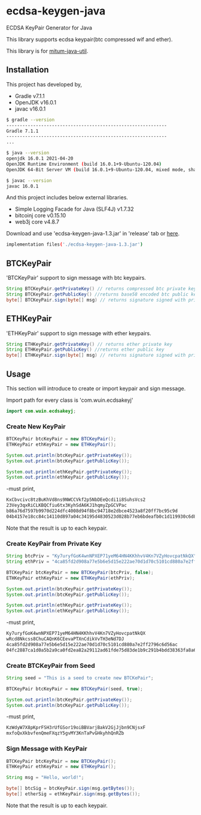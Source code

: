 # ecdsa-keygen-java
ECDSA KeyPair Generator for Java

This library supports ecdsa keypair(btc compressed wif and ether).

This library is for [mitum-java-util](https://github.com/ProtoconNet/mitum-java-util).

## Installation

This project has developed by,

* Gradle v7.1.1
* OpenJDK v16.0.1
* javac v16.0.1

```sh
$ gradle --version
------------------------------------------------------------
Gradle 7.1.1
------------------------------------------------------------
...

$ java --version
openjdk 16.0.1 2021-04-20
OpenJDK Runtime Environment (build 16.0.1+9-Ubuntu-120.04)
OpenJDK 64-Bit Server VM (build 16.0.1+9-Ubuntu-120.04, mixed mode, sharing)

$ javac --version
javac 16.0.1
```

And this project includes below external libraries.

* Simple Logging Facade for Java (SLF4J) v1.7.32
* bitcoinj core v0.15.10
* web3j core v4.8.7

Download and use 'ecdsa-keygen-java-1.3.jar' in 'release' tab or [here](release/).

```sh
implementation files('./ecdsa-keygen-java-1.3.jar')
```

## BTCKeyPair

'BTCKeyPair' support to sign message with btc keypairs.

```java
String BTCKeyPair.getPrivateKey() // returns compressed btc private key
String BTCKeyPair.getPublicKey() //returns base58 encoded btc public key
byte[] BTCKeyPair.sign(byte[] msg) // returns signature signed with private key
```

## ETHKeyPair

'ETHKeyPair' support to sign message with ether keypairs.

```java
String ETHKeyPair.getPrivateKey() // returns ether private key
String ETHKeyPair.getPublicKey() //returns ether public key
byte[] ETHKeyPair.sign(byte[] msg) // returns signature signed with private key
```

## Usage

This section will introduce to create or import keypair and sign message.

Import path for every class is 'com.wuin.ecdsakeyj'

```java
import com.wuin.ecdsakeyj;
```

### Create New KeyPair

```java
BTCKeyPair btcKeyPair = new BTCKeyPair();
ETHKeyPair ethKeyPair = new ETHKeyPair();

System.out.println(btcKeyPair.getPrivateKey());
System.out.println(btcKeyPair.getPublicKey());

System.out.println(ethKeyPair.getPrivateKey());
System.out.println(ethKeyPair.getPublicKey());
```

-must print,

```sh
KxCbvcivc8tzBuKhVd8ns9NWCCVkf2p5NbDEeQcdi1i8SuhsVcs2
23Vey3qxRiCLKBQCfiu6tx3KyhSdA6KJ1hqmyZpGCVPac
b86a76d7597b9970d224dfc4008d94f8bc94718e2dbce4523a8f20ff7bc95c9d
04b4157e18cc84c14110d897a04c34195d4830523d028b77eb6bdeafb0c1d119930c6d884530234e9f21e8ebf01f1fb5d1f5ec958f4795b024819a51fbf5700c
```

Note that the result is up to each keypair.

### Create KeyPair from Private Key

```java
String btcPriv = "Ky7uryfGoK4wnNPXEP71yeM64HN4KKhhvV4Kn7VZyHovcpatNkQX";
String ethPriv = "4ca85fd2d908a77e5b6e5d15e222ae70d1d70c5101cd880a7e2ff2796c6d56ac";

BTCKeyPair btcKeyPair = new BTCKeyPair(btcPriv, false);
ETHKeyPair ethKeyPair = new ETHKeyPair(ethPriv);

System.out.println(btcKeyPair.getPrivateKey());
System.out.println(btcKeyPair.getPublicKey());

System.out.println(ethKeyPair.getPrivateKey());
System.out.println(ethKeyPair.getPublicKey());
```

-must print,

```sh
Ky7uryfGoK4wnNPXEP71yeM64HN4KKhhvV4Kn7VZyHovcpatNkQX
wRcd8Nkcss8ChuCAQnK6CEevaPTXnCdikVvTH3eNd7DJ
4ca85fd2d908a77e5b6e5d15e222ae70d1d70c5101cd880a7e2ff2796c6d56ac
04fc2887ca1d0a5b2a9ca0fd2ea82a29112ad61fde75d83de1b9c291b4bdd38363fa8a6950161dabec102c780d4d9d76c7a24d52f7979f5524d47d906727ed2c41
```

### Create BTCKeyPair from Seed

```java
String seed = "This is a seed to create new BTCKePair";

BTCKeyPair btcKeyPair = new BTCKeyPair(seed, true);

System.out.println(btcKeyPair.getPrivateKey());
System.out.println(btcKeyPair.getPublicKey());
```

-must print,

```sh
KzWdyW7X8pKprFSH3rUfGSor19oiBBVarjBakV2GjJjbn9CNjsxF
mxfoQxXkbvfenQmeFXqzY5gvMY3KnTaPvGHkyhhQnRZb
```

### Sign Message with KeyPair

```java
BTCKeyPair btcKeyPair = new BTCKeyPair();
ETHKeyPair ethKeyPair = new ETHKeyPair();

String msg = "Hello, world!";

byte[] btcSig = btcKeyPair.sign(msg.getBytes());
byte[] etherSig = ethKeyPair.sign(msg.getBytes());
```

Note that the result is up to each keypair.